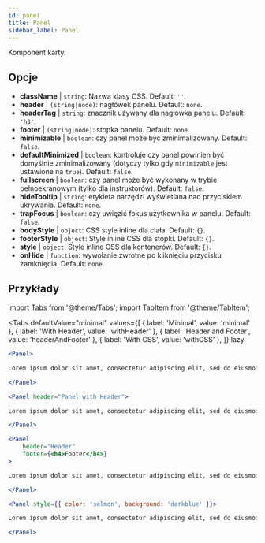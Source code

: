 ```yaml
---
id: panel 
title: Panel
sidebar_label: Panel
---
```


Komponent karty.

## Opcje

* __className__ | `string`: Nazwa klasy CSS. Default: `''`.
* __header__ | `(string|node)`: nagłówek panelu. Default: `none`.
* __headerTag__ | `string`: znacznik używany dla nagłówka panelu. Default: `'h3'`.
* __footer__ | `(string|node)`: stopka panelu. Default: `none`.
* __minimizable__ | `boolean`: czy panel może być zminimalizowany. Default: `false`.
* __defaultMinimized__ | `boolean`: kontroluje czy panel powinien być domyślnie zminimalizowany (dotyczy tylko gdy `minimizable` jest ustawione na `true`). Default: `false`.
* __fullscreen__ | `boolean`: czy panel może być wykonany w trybie pełnoekranowym (tylko dla instruktorów). Default: `false`.
* __hideTooltip__ | `string`: etykieta narzędzi wyświetlana nad przyciskiem ukrywania. Default: `none`.
* __trapFocus__ | `boolean`: czy uwięzić fokus użytkownika w panelu. Default: `false`.
* __bodyStyle__ | `object`: CSS style inline dla ciała. Default: `{}`.
* __footerStyle__ | `object`: Style inline CSS dla stopki. Default: `{}`.
* __style__ | `object`: Style inline CSS dla kontenerów. Default: `{}`.
* __onHide__ | `function`: wywołanie zwrotne po kliknięciu przycisku zamknięcia. Default: `none`.


## Przykłady

import Tabs from '@theme/Tabs';
import TabItem from '@theme/TabItem';

<Tabs
    defaultValue="minimal"
    values={[
        { label: 'Minimal', value: 'minimal' },
        { label: 'With Header', value: 'withHeader' },
        { label: 'Header and Footer', value: 'headerAndFooter' },
        { label: 'With CSS', value: 'withCSS' },
    ]}
    lazy
>

<TabItem value="minimal">

```jsx live
<Panel>

Lorem ipsum dolor sit amet, consectetur adipiscing elit, sed do eiusmod tempor incididunt ut labore et dolore magna aliqua. Ut enim ad minim veniam, quis nostrud exercitation ullamco laboris nisi ut aliquip ex ea commodo consequat. Duis aute irure dolor in reprehenderit in voluptate velit esse cillum dolore eu fugiat nulla pariatur. Excepteur sint occaecat cupidatat non proident, sunt in culpa qui officia deserunt mollit anim id est laborum.

</Panel>
```

</TabItem>

<TabItem value="withHeader">

```jsx live
<Panel header="Panel with Header">

Lorem ipsum dolor sit amet, consectetur adipiscing elit, sed do eiusmod tempor incididunt ut labore et dolore magna aliqua. Ut enim ad minim veniam, quis nostrud exercitation ullamco laboris nisi ut aliquip ex ea commodo consequat. Duis aute irure dolor in reprehenderit in voluptate velit esse cillum dolore eu fugiat nulla pariatur. Excepteur sint occaecat cupidatat non proident, sunt in culpa qui officia deserunt mollit anim id est laborum.

</Panel>
```

</TabItem>

<TabItem value="headerAndFooter">

```jsx live
<Panel 
    header="Header" 
    footer={<h4>Footer</h4>}
>

Lorem ipsum dolor sit amet, consectetur adipiscing elit, sed do eiusmod tempor incididunt ut labore et dolore magna aliqua. Ut enim ad minim veniam, quis nostrud exercitation ullamco laboris nisi ut aliquip ex ea commodo consequat. Duis aute irure dolor in reprehenderit in voluptate velit esse cillum dolore eu fugiat nulla pariatur. Excepteur sint occaecat cupidatat non proident, sunt in culpa qui officia deserunt mollit anim id est laborum.

</Panel>
```

</TabItem>

<TabItem value="withCSS">

```jsx live
<Panel style={{ color: 'salmon', background: 'darkblue' }}>

Lorem ipsum dolor sit amet, consectetur adipiscing elit, sed do eiusmod tempor incididunt ut labore et dolore magna aliqua. Ut enim ad minim veniam, quis nostrud exercitation ullamco laboris nisi ut aliquip ex ea commodo consequat. Duis aute irure dolor in reprehenderit in voluptate velit esse cillum dolore eu fugiat nulla pariatur. Excepteur sint occaecat cupidatat non proident, sunt in culpa qui officia deserunt mollit anim id est laborum.

</Panel>
```

</TabItem>

</Tabs>
